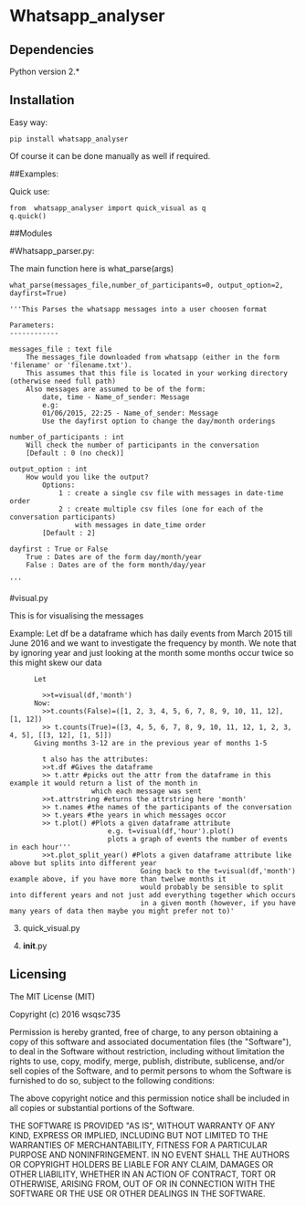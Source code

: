 Whatsapp_analyser
==========

## Dependencies

Python version 2.*

## Installation

Easy way:  

	pip install whatsapp_analyser

Of course it can be done manually as well if required.

##Examples:

Quick use:

	from  whatsapp_analyser import quick_visual as q
	q.quick()



##Modules

#Whatsapp_parser.py:

The main function here is what_parse(args)

	what_parse(messages_file,number_of_participants=0, output_option=2, dayfirst=True)

    '''This Parses the whatsapp messages into a user choosen format
    
    Parameters:
    ------------
    
    messages_file : text file
        The messages_file downloaded from whatsapp (either in the form 'filename' or 'filename.txt'). 
        This assumes that this file is located in your working directory (otherwise need full path)
        Also messages are assumed to be of the form:
            date, time - Name_of_sender: Message
            e.g:
            01/06/2015, 22:25 - Name_of_sender: Message
            Use the dayfirst option to change the day/month orderings
    
    number_of_participants : int
        Will check the number of participants in the conversation
        [Default : 0 (no check)]

    output_option : int
        How would you like the output?
            Options:
                1 : create a single csv file with messages in date-time order
                2 : create multiple csv files (one for each of the conversation participants) 
                    with messages in date_time order
            [Default : 2]
        
    dayfirst : True or False
        True : Dates are of the form day/month/year
        False : Dates are of the form month/day/year
        
    '''

#visual.py

This is for visualising the messages


 Example: Let df be a dataframe which has daily events from March 2015 till June 2016 and we want to
                investigate the frequency by month.
                We note that by ignoring year and just looking at the month some months occur twice so this might
                skew our data
                
          Let 
		  
			>>t=visual(df,'month')
          Now:
            >>t.counts(False)=([1, 2, 3, 4, 5, 6, 7, 8, 9, 10, 11, 12], [1, 12])
            >> t.counts(True)=([3, 4, 5, 6, 7, 8, 9, 10, 11, 12, 1, 2, 3, 4, 5], [[3, 12], [1, 5]])
          Giving months 3-12 are in the previous year of months 1-5
				
			t also has the attributes:
			>>t.df #Gives the dataframe
			>> t.attr #picks out the attr from the dataframe in this example it would return a list of the month in
						which each message was sent
			>>t.attrstring #eturns the attrstring here 'month'
			>> t.names #the names of the participants of the conversation
			>> t.years #the years in which messages occor
			>> t.plot() #Plots a given dataframe attribute
							e.g. t=visual(df,'hour').plot()
							plots a graph of events the number of events in each hour'''
			>>t.plot_split_year() #Plots a given dataframe attribute like above but splits into different year
									Going back to the t=visual(df,'month') example above, if you have more than twelwe months it
									would probably be sensible to split into different years and not just add everything together which occurs
									in a given month (however, if you have many years of data then maybe you might prefer not to)'


				
3. quick_visual.py

4. __init__.py


## Licensing

The MIT License (MIT)

Copyright (c) 2016 wsqsc735

Permission is hereby granted, free of charge, to any person obtaining a copy
of this software and associated documentation files (the "Software"), to deal
in the Software without restriction, including without limitation the rights
to use, copy, modify, merge, publish, distribute, sublicense, and/or sell
copies of the Software, and to permit persons to whom the Software is
furnished to do so, subject to the following conditions:

The above copyright notice and this permission notice shall be included in all
copies or substantial portions of the Software.

THE SOFTWARE IS PROVIDED "AS IS", WITHOUT WARRANTY OF ANY KIND, EXPRESS OR
IMPLIED, INCLUDING BUT NOT LIMITED TO THE WARRANTIES OF MERCHANTABILITY,
FITNESS FOR A PARTICULAR PURPOSE AND NONINFRINGEMENT. IN NO EVENT SHALL THE
AUTHORS OR COPYRIGHT HOLDERS BE LIABLE FOR ANY CLAIM, DAMAGES OR OTHER
LIABILITY, WHETHER IN AN ACTION OF CONTRACT, TORT OR OTHERWISE, ARISING FROM,
OUT OF OR IN CONNECTION WITH THE SOFTWARE OR THE USE OR OTHER DEALINGS IN THE
SOFTWARE.
